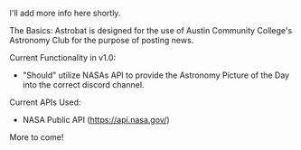 I'll add more info here shortly. 

The Basics:
Astrobat is designed for the use of Austin Community College's Astronomy Club for the purpose of posting news. 

Current Functionality in v1.0:
- "Should" utilize NASAs API to provide the Astronomy Picture of the Day into the correct discord channel.


Current APIs Used:
- NASA Public API (https://api.nasa.gov/)

More to come!
